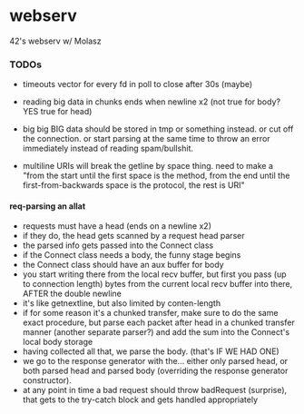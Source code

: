 # webserv
42's webserv w/ Molasz

### TODOs

* timeouts vector for every fd in poll to close after 30s (maybe)
* reading big data in chunks ends when newline x2 (not true for body? YES true for head)
* big big BIG data should be stored in tmp or something instead. or cut off the connection. or start parsing at the same time to throw an error immediately instead of reading spam/bullshit.

* multiline URIs will break the getline by space thing. need to make a "from the start until the first space is the method, from the end until the first-from-backwards space is the protocol, the rest is URI"

#### req-parsing an allat

* requests must have a head (ends on a newline x2)
* if they do, the head gets scanned by a request head parser
* the parsed info gets passed into the Connect class
* if the Connect class needs a body, the funny stage begins
* the Connect class should have an aux buffer for body
* you start writing there from the local recv buffer, but first you pass (up to connection length) bytes from the current local recv buffer into there, AFTER the double newline
* it's like getnextline, but also limited by conten-length
* if for some reason it's a chunked transfer, make sure to do the same exact procedure, but parse each packet after head in a chunked transfer manner (another separate parser?) and add the sum into the Connect's local body storage
* having collected all that, we parse the body. (that's IF WE HAD ONE)
* we go to the response generator with the... either only parsed head, or both parsed head and parsed body (overriding the response generator constructor).
* at any point in time a bad request should throw badRequest (surprise), that gets to the try-catch block and gets handled appropriately
